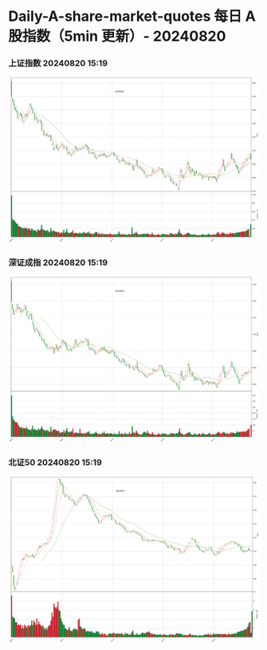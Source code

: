 
# Daily-A-share-market-quotes 每日 A 股指数（5min 更新）- 20240820

### 上证指数 20240820 15:19
![](./fig/2024/8/20240820-sh000001.png)

### 深证成指 20240820 15:19
![](./fig/2024/8/20240820-sz399001.png)

### 北证50 20240820 15:19
![](./fig/2024/8/20240820-bj899050.png)
